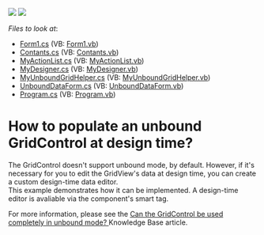 <!-- default badges list -->
[![](https://img.shields.io/badge/Open_in_DevExpress_Support_Center-FF7200?style=flat-square&logo=DevExpress&logoColor=white)](https://supportcenter.devexpress.com/ticket/details/E2099)
[![](https://img.shields.io/badge/📖_How_to_use_DevExpress_Examples-e9f6fc?style=flat-square)](https://docs.devexpress.com/GeneralInformation/403183)
<!-- default badges end -->
<!-- default file list -->
*Files to look at*:

* [Form1.cs](./CS/WindowsApplication1/Form1.cs) (VB: [Form1.vb](./VB/WindowsApplication1/Form1.vb))
* [Contants.cs](./CS/WindowsApplication1/Helper/Contants.cs) (VB: [Contants.vb](./VB/WindowsApplication1/Helper/Contants.vb))
* [MyActionList.cs](./CS/WindowsApplication1/Helper/MyActionList.cs) (VB: [MyActionList.vb](./VB/WindowsApplication1/Helper/MyActionList.vb))
* [MyDesigner.cs](./CS/WindowsApplication1/Helper/MyDesigner.cs) (VB: [MyDesigner.vb](./VB/WindowsApplication1/Helper/MyDesigner.vb))
* [MyUnboundGridHelper.cs](./CS/WindowsApplication1/Helper/MyUnboundGridHelper.cs) (VB: [MyUnboundGridHelper.vb](./VB/WindowsApplication1/Helper/MyUnboundGridHelper.vb))
* [UnboundDataForm.cs](./CS/WindowsApplication1/Helper/UnboundDataForm.cs) (VB: [UnboundDataForm.vb](./VB/WindowsApplication1/Helper/UnboundDataForm.vb))
* [Program.cs](./CS/WindowsApplication1/Program.cs) (VB: [Program.vb](./VB/WindowsApplication1/Program.vb))
<!-- default file list end -->
# How to populate an unbound GridControl at design time?


<p>The GridControl doesn't support unbound mode, by default. However, if it's necessary for you to edit the GridView's data at design time, you can create a custom design-time data editor. <br />
This example demonstrates how it can be implemented. A design-time editor is avaliable via the component's smart tag.</p><p>For more information, please see the <a href="https://www.devexpress.com/Support/Center/p/K18372">Can the GridControl be used completely in unbound mode? </a> Knowledge Base article.</p>

<br/>


